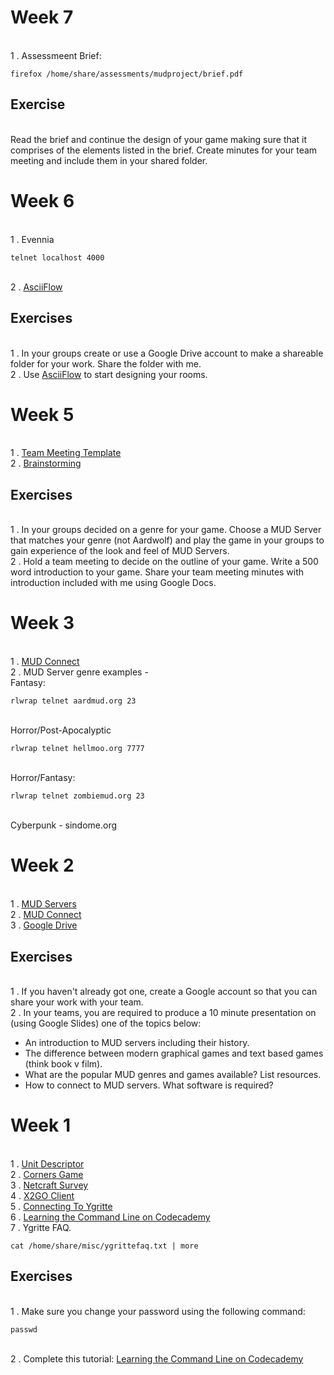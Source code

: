 # Week 7

<br>1 . Assessmeent Brief:
```
firefox /home/share/assessments/mudproject/brief.pdf
```

## Exercise
<br>Read the brief and continue the design of your game making sure that it comprises of the elements listed in the brief. Create minutes for your team meeting and include them in your shared folder.


# Week 6

<br>1 . Evennia
```
telnet localhost 4000
```
<br>2 . [AsciiFlow](http://asciiflow.com/)


## Exercises

<br>1 . In your groups create or use a Google Drive account to make a shareable folder for your work. Share the folder with me.
<br>2 . Use [AsciiFlow](http://asciiflow.com/) to start designing your rooms. 

# Week 5

<br>1 . [Team Meeting Template](https://docs.google.com/document/d/1gZ2Di4d1mCK7T1vKb7FUWCmB27tcMr1BYoC6kMt6l20/edit?usp=sharing)
<br>2 . [Brainstorming](https://www.youtube.com/watch?v=yAidvTKX6xM)

## Exercises

<br>1 . In your groups decided on a genre for your game. Choose a MUD Server that matches your genre (not Aardwolf) and play the game in your groups to gain experience of the look and feel of MUD Servers.
<br>2 . Hold a team meeting to decide on the outline of your game. Write a 500 word introduction to your game. Share your team meeting minutes with introduction included with me using Google Docs.

# Week 3

<br> 1 . [MUD Connect](http://www.mudconnect.com/)
<br> 2 . MUD Server genre examples -
<br>Fantasy:
```
rlwrap telnet aardmud.org 23
```
<br>Horror/Post-Apocalyptic
```
rlwrap telnet hellmoo.org 7777
```
<br>Horror/Fantasy:
```
rlwrap telnet zombiemud.org 23
```
<br>Cyberpunk - sindome.org

# Week 2

<br> 1 . [MUD Servers](https://en.wikipedia.org/wiki/MUD)
<br> 2 . [MUD Connect](http://www.mudconnect.com/)
<br> 3 . [Google Drive](https://www.google.com/drive/)

## Exercises
<br> 1 . If you haven't already got one, create a Google account so that you can share your work with your team.
<br> 2 . In your teams, you are required to produce a 10 minute presentation on (using Google Slides) one of the topics below:
<ul>
<li>An introduction to MUD servers including their history.
<li>The difference between modern graphical games and text based games (think book v film).
<li>What are the popular MUD genres and games available? List resources.
<li>How to connect to MUD servers. What software is required?
</ul>

# Week 1 
<br> 1 . [Unit Descriptor](https://www.sqa.org.uk/files/nu/H6S746.pdf)
<br> 2 . [Corners Game](https://docs.google.com/document/d/1f8YCnRpKR5dgO-aP77ZXJg5SU6BWLMkiLsc99n1WZe4/pub)
<br> 3 . [Netcraft Survey](http://news.netcraft.com/archives/2015/10/16/october-2015-web-server-survey.html)
<br> 4 . [X2GO Client](https://drive.google.com/file/d/0B-CFaefA1v4RVWN5eFRlSV9YbVU/view?usp=sharing)
<br> 5 . [Connecting To Ygritte](https://docs.google.com/document/d/1wV6XGhOPlpwCMElZAqlH83YYXo_PpdNNdVMN6Toh3mw/pub)
<br> 6 . [Learning the Command Line on Codecademy](https://www.codecademy.com/learn/learn-the-command-line)
<br> 7 . Ygritte FAQ.
```
cat /home/share/misc/ygrittefaq.txt | more
```

## Exercises
<br>1 . Make sure you change your password using the following command:
```
passwd
```
<br>2 . Complete this tutorial: [Learning the Command Line on Codecademy](https://www.codecademy.com/learn/learn-the-command-line)
